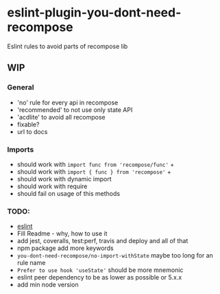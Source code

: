 # eslint-plugin-you-dont-need-recompose

Eslint rules to avoid parts of recompose lib

## WIP

### General

- 'no' rule for every api in recompose
- 'recommended' to not use only state API
- 'acdlite' to avoid all recompose
- fixable?
- url to docs

### Imports

- should work with `import func from 'recompose/func'` +
- should work with `import { func } from 'recompose'` +
- should work with dynamic import
- should work with require
- should fail on usage of this methods

### TODO:

- [eslint](https://eslint.org/docs/developer-guide/working-with-rules)
- Fill Readme - why, how to use it
- add jest, coveralls, test:perf, travis and deploy and all of that
- npm package add more keywords
- `you-dont-need-recompose/no-import-withState` maybe too long for an rule name
- `Prefer to use hook 'useState'` should be more mnemonic
- eslint peer dependency to be as lower as possible or 5.x.x
- add min node version

